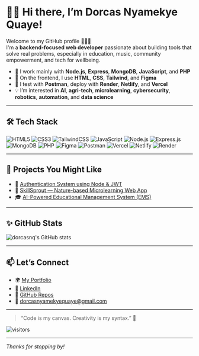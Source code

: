 # 👋🏾 Hi there, I’m Dorcas Nyamekye Quaye!

Welcome to my GitHub profile 👩🏾‍💻  
I'm a **backend-focused web developer** passionate about building tools that solve real problems, especially in education, music, community empowerment, and tech for wellbeing.

- 🔧 I work mainly with **Node.js**, **Express**, **MongoDB**, **JavaScript**, and **PHP**
- 🎨 On the frontend, I use **HTML**, **CSS**, **Tailwind**, and **Figma**
- 📡 I test with **Postman**, deploy with **Render**, **Netlify**, and **Vercel**
- 💡 I’m interested in **AI**, **agri-tech**, **microlearning**, **cybersecurity**, **robotics**, **automation**, and **data science**

---

## 🛠️ Tech Stack

![HTML5](https://img.shields.io/badge/-HTML5-E34F26?logo=html5&logoColor=white&style=flat)
![CSS3](https://img.shields.io/badge/-CSS3-1572B6?logo=css3&logoColor=white&style=flat)
![TailwindCSS](https://img.shields.io/badge/-TailwindCSS-38B2AC?logo=tailwind-css&logoColor=white&style=flat)
![JavaScript](https://img.shields.io/badge/-JavaScript-F7DF1E?logo=javascript&logoColor=black&style=flat)
![Node.js](https://img.shields.io/badge/-Node.js-339933?logo=node.js&logoColor=white&style=flat)
![Express.js](https://img.shields.io/badge/-Express.js-000000?logo=express&logoColor=white&style=flat)
![MongoDB](https://img.shields.io/badge/-MongoDB-47A248?logo=mongodb&logoColor=white&style=flat)
![PHP](https://img.shields.io/badge/-PHP-777BB4?logo=php&logoColor=white&style=flat)
![Figma](https://img.shields.io/badge/-Figma-F24E1E?logo=figma&logoColor=white&style=flat)
![Postman](https://img.shields.io/badge/-Postman-FF6C37?logo=postman&logoColor=white&style=flat)
![Vercel](https://img.shields.io/badge/-Vercel-000000?logo=vercel&logoColor=white&style=flat)
![Netlify](https://img.shields.io/badge/-Netlify-00C7B7?logo=netlify&logoColor=white&style=flat)
![Render](https://img.shields.io/badge/-Render-46E3B7?logo=render&logoColor=black&style=flat)

---

## 📌 Projects You Might Like

- 🔐 [Authentication System using Node & JWT](https://github.com/yourusername/auth-system)
- 🌱 [SkillSprout — Nature-based Microlearning Web App](https://github.com/yourusername/skillsprout)
- 🎓 [AI-Powered Educational Management System (EMS)](https://github.com/yourusername/ai-ems)

---

## ✨ GitHub Stats

<img align="center" src="https://github-readme-stats.vercel.app/api?username=dorcasnq&show_icons=true&theme=gruvbox" alt="dorcasnq's GitHub stats" />

---

## 📫 Let’s Connect

- 🌍 [My Portfolio](https://dorcasnqportfolio.netlify.app)
- 💼 [LinkedIn](https://www.linkedin.com/in/dorcasnyamekyequaye)
- 🐙 [GitHub Repos](https://github.com/dorcasnq)
- 📧 dorcasnyamekyequaye@gmail.com

---

> “Code is my canvas. Creativity is my syntax.” 🖤

![visitors](https://visitor-badge.glitch.me/badge?page_id=dorcasnq.visitor-badge)

---

_Thanks for stopping by!_

